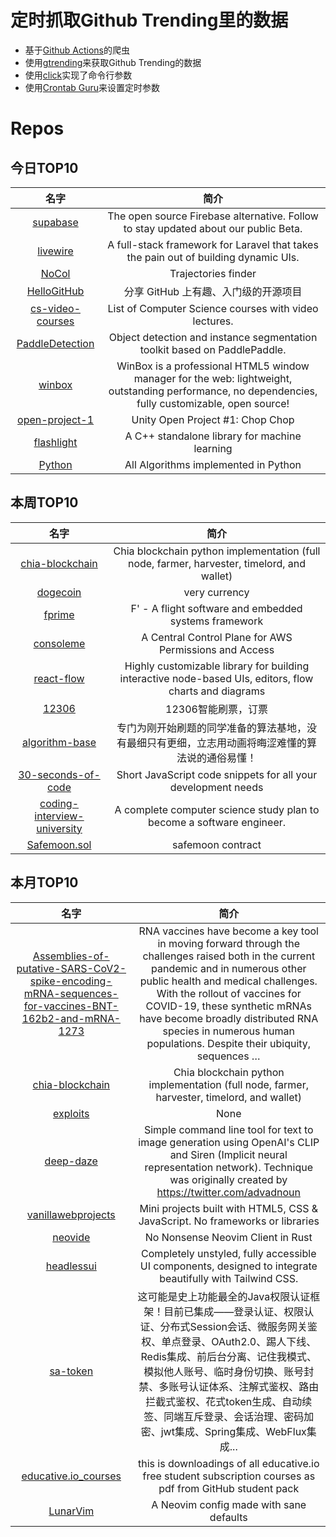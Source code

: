# 定时抓取Github Trending里的数据
* 基于[Github Actions](https://docs.github.com/en/actions)的爬虫
* 使用[gtrending](https://github.com/hedythedev/gtrending)来获取Github Trending的数据
* 使用[click](https://github.com/pallets/click)实现了命令行参数
* 使用[Crontab Guru](https://crontab.guru/)来设置定时参数

# Repos
## 今日TOP10 
<!-- START OF DAILY_TOP10_REPOS -->
| 名字 | 简介 |
| :----: | :----: |
| [supabase](https://github.com/supabase/supabase) | The open source Firebase alternative. Follow to stay updated about our public Beta. |
| [livewire](https://github.com/livewire/livewire) | A full-stack framework for Laravel that takes the pain out of building dynamic UIs. |
| [NoCol](https://github.com/johnBuffer/NoCol) | Trajectories finder |
| [HelloGitHub](https://github.com/521xueweihan/HelloGitHub) | 分享 GitHub 上有趣、入门级的开源项目 |
| [cs-video-courses](https://github.com/Developer-Y/cs-video-courses) | List of Computer Science courses with video lectures. |
| [PaddleDetection](https://github.com/PaddlePaddle/PaddleDetection) | Object detection and instance segmentation toolkit based on PaddlePaddle. |
| [winbox](https://github.com/nextapps-de/winbox) | WinBox is a professional HTML5 window manager for the web: lightweight, outstanding performance, no dependencies, fully customizable, open source! |
| [open-project-1](https://github.com/UnityTechnologies/open-project-1) | Unity Open Project #1: Chop Chop |
| [flashlight](https://github.com/flashlight/flashlight) | A C++ standalone library for machine learning |
| [Python](https://github.com/TheAlgorithms/Python) | All Algorithms implemented in Python |
<!-- END OF DAILY_TOP10_REPOS -->

## 本周TOP10
<!-- START OF WEEKLY_TOP10_REPOS -->
| 名字 | 简介 |
| :----: | :----: |
| [chia-blockchain](https://github.com/Chia-Network/chia-blockchain) | Chia blockchain python implementation (full node, farmer, harvester, timelord, and wallet) |
| [dogecoin](https://github.com/dogecoin/dogecoin) | very currency |
| [fprime](https://github.com/nasa/fprime) | F' - A flight software and embedded systems framework |
| [consoleme](https://github.com/Netflix/consoleme) | A Central Control Plane for AWS Permissions and Access |
| [react-flow](https://github.com/wbkd/react-flow) | Highly customizable library for building interactive node-based UIs, editors, flow charts and diagrams |
| [12306](https://github.com/testerSunshine/12306) | 12306智能刷票，订票 |
| [algorithm-base](https://github.com/chefyuan/algorithm-base) | 专门为刚开始刷题的同学准备的算法基地，没有最细只有更细，立志用动画将晦涩难懂的算法说的通俗易懂！ |
| [30-seconds-of-code](https://github.com/30-seconds/30-seconds-of-code) | Short JavaScript code snippets for all your development needs |
| [coding-interview-university](https://github.com/jwasham/coding-interview-university) | A complete computer science study plan to become a software engineer. |
| [Safemoon.sol](https://github.com/safemoonprotocol/Safemoon.sol) | safemoon contract |
<!-- END OF WEEKLY_TOP10_REPOS -->

## 本月TOP10
<!-- START OF MONTHLY_TOP10_REPOS -->
| 名字 | 简介 |
| :----: | :----: |
| [Assemblies-of-putative-SARS-CoV2-spike-encoding-mRNA-sequences-for-vaccines-BNT-162b2-and-mRNA-1273](https://github.com/NAalytics/Assemblies-of-putative-SARS-CoV2-spike-encoding-mRNA-sequences-for-vaccines-BNT-162b2-and-mRNA-1273) | RNA vaccines have become a key tool in moving forward through the challenges raised both in the current pandemic and in numerous other public health and medical challenges. With the rollout of vaccines for COVID-19, these synthetic mRNAs have become broadly distributed RNA species in numerous human populations. Despite their ubiquity, sequences … |
| [chia-blockchain](https://github.com/Chia-Network/chia-blockchain) | Chia blockchain python implementation (full node, farmer, harvester, timelord, and wallet) |
| [exploits](https://github.com/r4j0x00/exploits) | None |
| [deep-daze](https://github.com/lucidrains/deep-daze) | Simple command line tool for text to image generation using OpenAI's CLIP and Siren (Implicit neural representation network). Technique was originally created by https://twitter.com/advadnoun |
| [vanillawebprojects](https://github.com/bradtraversy/vanillawebprojects) | Mini projects built with HTML5, CSS & JavaScript. No frameworks or libraries |
| [neovide](https://github.com/Kethku/neovide) | No Nonsense Neovim Client in Rust |
| [headlessui](https://github.com/tailwindlabs/headlessui) | Completely unstyled, fully accessible UI components, designed to integrate beautifully with Tailwind CSS. |
| [sa-token](https://github.com/dromara/sa-token) | 这可能是史上功能最全的Java权限认证框架！目前已集成——登录认证、权限认证、分布式Session会话、微服务网关鉴权、单点登录、OAuth2.0、踢人下线、Redis集成、前后台分离、记住我模式、模拟他人账号、临时身份切换、账号封禁、多账号认证体系、注解式鉴权、路由拦截式鉴权、花式token生成、自动续签、同端互斥登录、会话治理、密码加密、jwt集成、Spring集成、WebFlux集成... |
| [educative.io_courses](https://github.com/merry75/educative.io_courses) | this is downloadings of all educative.io free student subscription courses as pdf from GitHub student pack |
| [LunarVim](https://github.com/ChristianChiarulli/LunarVim) | A Neovim config made with sane defaults |
<!-- END OF MONTHLY_TOP10_REPOS -->
